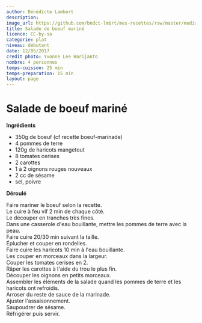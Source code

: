```yaml
---
author: Bénédicte Lambert
description: 
image_url: https://github.com/bndct-lmbrt/mes-recettes/raw/master/medias/boeuf-marine.jpg
title: Salade de boeuf mariné
licence: CC-by-sa
categorie: plat
niveau: débutant
date: 12/05/2017
credit photo: Yvonne Lee Harijanto
nombre: 4 personnes
temps-cuisson: 25 min
temps-preparation: 15 min
layout: page
---
```

# Salade de boeuf mariné 

**Ingrédients**  

* 350g de boeuf (cf recette boeuf-marinade)
* 4 pommes de terre
* 120g de haricots mangetout
* 8 tomates cerises
* 2 carottes
* 1 à 2 oignons rouges nouveaux
* 2 cc de sésame
* sel, poivre

**Déroulé**  

Faire mariner le boeuf selon la recette.  
Le cuire à feu vif 2 min de chaque côté.  
Le découper en tranches très fines.  
Dans une casserole d'eau bouillante, mettre les pommes de terre avec la peau.  
Faire cuire 20/30 min suivant la taille.  
Éplucher et couper en rondelles.  
Faire cuire les haricots 10 min à l'eau bouillante.  
Les couper en morceaux dans la largeur.  
Couper les tomates cerises en 2.  
Râper les carottes à l'aide du trou le plus fin.  
Découper les oignons en petits morceaux.  
Assembler les éléments de la salade quand les pommes de terre et les haricots ont refroidis.  
Arroser du reste de sauce de la marinade.  
Ajuster l'assaisonnement.  
Saupoudrer de sésame.  
Réfrigérer puis servir.  
